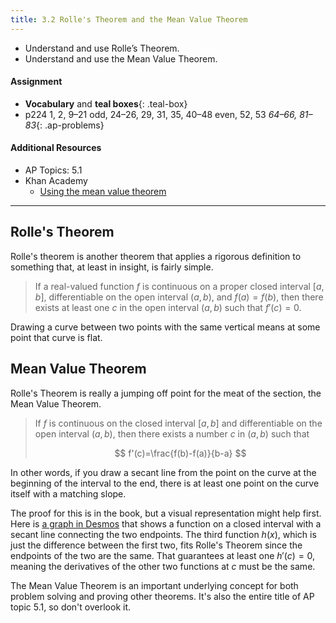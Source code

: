 ```yaml
---
title: 3.2 Rolle's Theorem and the Mean Value Theorem
---
```


- Understand and use Rolle’s Theorem.
- Understand and use the Mean Value Theorem.

#### Assignment

- **Vocabulary** and **teal boxes**{: .teal-box}
- p224 1, 2, 9–21 odd, 24–26, 29, 31, 35, 40–48 even, 52, 53 *64–66, 81–83*{: .ap-problems}

#### Additional Resources

- AP Topics: 5.1
- Khan Academy
  - [Using the mean value theorem](https://www.khanacademy.org/math/ap-calculus-ab/ab-diff-analytical-applications-new/ab-5-1/v/mean-value-theorem-1)

---

## Rolle's Theorem

Rolle's theorem is another theorem that applies a rigorous definition to something that, at least in insight, is fairly simple.

> If a real-valued function $f$ is continuous on a proper closed interval $[a, b]$, differentiable on the open interval $(a, b)$, and $f(a) = f(b)$, then there exists at least one $c$ in the open interval $(a, b)$ such that $f'( c ) = 0$.

Drawing a curve between two points with the same vertical means at some point that curve is flat.

## Mean Value Theorem

Rolle's Theorem is really a jumping off point for the meat of the section, the Mean Value Theorem.

> If $f$ is continuous on the closed interval $[a,b]$ and differentiable on the open interval $(a,b)$, then there exists a number $c$ in $(a,b)$ such that
>
> $$ f'(c)=\frac{f(b)-f(a)}{b-a} $$

In other words, if you draw a secant line from the point on the curve at the beginning of the interval to the end, there is at least one point on the curve itself with a matching slope.

The proof for this is in the book, but a visual representation might help first. Here is [a graph in Desmos](https://www.desmos.com/calculator/2myh3vghif) that shows a function on a closed interval with a secant line connecting the two endpoints. The third function $h(x)$, which is just the difference between the first two, fits Rolle's Theorem since the endpoints of the two are the same. That guarantees at least one $h'(c)=0$, meaning the derivatives of the other two functions at $c$ must be the same.

The Mean Value Theorem is an important underlying concept for both problem solving and proving other theorems. It's also the entire title of AP topic 5.1, so don't overlook it.

